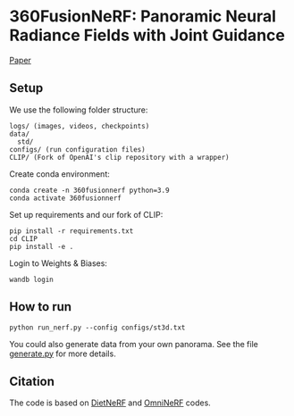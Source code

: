 # 360FusionNeRF: Panoramic Neural Radiance Fields with Joint Guidance

[Paper]()

## Setup

We use the following folder structure:
```
logs/ (images, videos, checkpoints)
data/
  std/
configs/ (run configuration files)
CLIP/ (Fork of OpenAI's clip repository with a wrapper)
```

Create conda environment:
```
conda create -n 360fusionnerf python=3.9
conda activate 360fusionnerf
```

Set up requirements and our fork of CLIP:
```
pip install -r requirements.txt
cd CLIP
pip install -e .
```

Login to Weights & Biases:
```
wandb login
```

## How to run
```
python run_nerf.py --config configs/st3d.txt
```

You could also generate data from your own panorama.
See the file [generate.py](https://github.com/MetaSLAM/360FusionNeRF/tree/main/generate_data/generate.py) for more details.

## Citation

The code is based on [DietNeRF](https://github.com/ajayjain/DietNeRF) and [OmniNeRF](https://github.com/cyhsu14/OmniNeRF) codes.